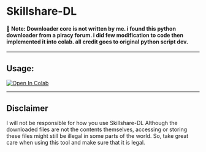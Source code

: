 # Skillshare-DL

<h4>📝 Note: Downloader core is not written by me. i found this python downloader from a piracy forum. i did few modification to code then implemented it into colab. all credit goes to original python script dev.</h4>

<hr>

## Usage:

<a href="https://colab.research.google.com/github/meesakkaran/Skillshare-DL/blob/master/Skillshare_DL_%5BKENWAY%5D.ipynb" target="_blank"><img src="https://colab.research.google.com/assets/colab-badge.svg" alt="Open In Colab"/></a>

<hr>

## Disclaimer

I will not be responsible for how you use Skillshare-DL
Although the downloaded files are not the contents themselves, accessing or storing these files might still be illegal in some parts of the world. So, take great care when using this tool and make sure that it is legal.
